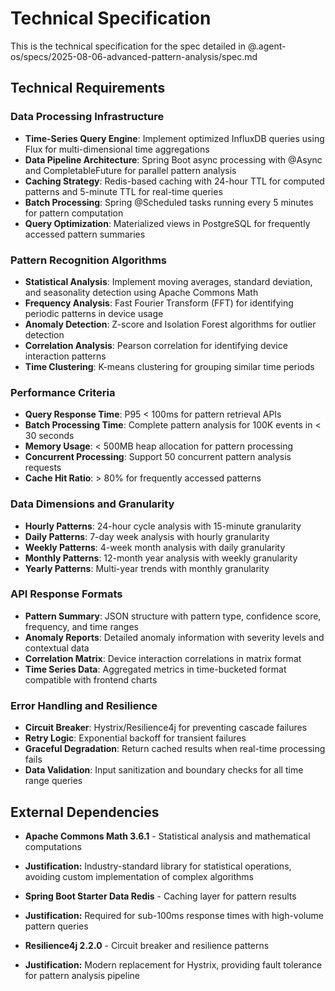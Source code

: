 # Technical Specification

This is the technical specification for the spec detailed in @.agent-os/specs/2025-08-06-advanced-pattern-analysis/spec.md

## Technical Requirements

### Data Processing Infrastructure
- **Time-Series Query Engine**: Implement optimized InfluxDB queries using Flux for multi-dimensional time aggregations
- **Data Pipeline Architecture**: Spring Boot async processing with @Async and CompletableFuture for parallel pattern analysis
- **Caching Strategy**: Redis-based caching with 24-hour TTL for computed patterns and 5-minute TTL for real-time queries
- **Batch Processing**: Spring @Scheduled tasks running every 5 minutes for pattern computation
- **Query Optimization**: Materialized views in PostgreSQL for frequently accessed pattern summaries

### Pattern Recognition Algorithms
- **Statistical Analysis**: Implement moving averages, standard deviation, and seasonality detection using Apache Commons Math
- **Frequency Analysis**: Fast Fourier Transform (FFT) for identifying periodic patterns in device usage
- **Anomaly Detection**: Z-score and Isolation Forest algorithms for outlier detection
- **Correlation Analysis**: Pearson correlation for identifying device interaction patterns
- **Time Clustering**: K-means clustering for grouping similar time periods

### Performance Criteria
- **Query Response Time**: P95 < 100ms for pattern retrieval APIs
- **Batch Processing Time**: Complete pattern analysis for 100K events in < 30 seconds
- **Memory Usage**: < 500MB heap allocation for pattern processing
- **Concurrent Processing**: Support 50 concurrent pattern analysis requests
- **Cache Hit Ratio**: > 80% for frequently accessed patterns

### Data Dimensions and Granularity
- **Hourly Patterns**: 24-hour cycle analysis with 15-minute granularity
- **Daily Patterns**: 7-day week analysis with hourly granularity
- **Weekly Patterns**: 4-week month analysis with daily granularity
- **Monthly Patterns**: 12-month year analysis with weekly granularity
- **Yearly Patterns**: Multi-year trends with monthly granularity

### API Response Formats
- **Pattern Summary**: JSON structure with pattern type, confidence score, frequency, and time ranges
- **Anomaly Reports**: Detailed anomaly information with severity levels and contextual data
- **Correlation Matrix**: Device interaction correlations in matrix format
- **Time Series Data**: Aggregated metrics in time-bucketed format compatible with frontend charts

### Error Handling and Resilience
- **Circuit Breaker**: Hystrix/Resilience4j for preventing cascade failures
- **Retry Logic**: Exponential backoff for transient failures
- **Graceful Degradation**: Return cached results when real-time processing fails
- **Data Validation**: Input sanitization and boundary checks for all time range queries

## External Dependencies

- **Apache Commons Math 3.6.1** - Statistical analysis and mathematical computations
- **Justification:** Industry-standard library for statistical operations, avoiding custom implementation of complex algorithms

- **Spring Boot Starter Data Redis** - Caching layer for pattern results
- **Justification:** Required for sub-100ms response times with high-volume pattern queries

- **Resilience4j 2.2.0** - Circuit breaker and resilience patterns
- **Justification:** Modern replacement for Hystrix, providing fault tolerance for pattern analysis pipeline